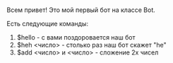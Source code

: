 #
Всем привет! Это мой первый бот на классе Bot.

Есть следующие команды:
1. $hello - с вами поздоровается наш бот
2. $heh <число> - столько раз наш бот скажет "he"
3. $add <число> и <число> - сложение 2х чисел
